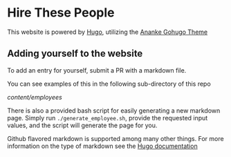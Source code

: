 # Hire These People
This website is powered by [Hugo](https://gohugo.io/), utilizing the [Ananke Gohugo Theme](https://themes.gohugo.io/gohugo-theme-ananke/)

## Adding yourself to the website
To add an entry for yourself, submit a PR with a markdown file.

You can see examples of this in the following sub-directory of this repo

*content/employees*

There is also a provided bash script for easily generating a new markdown page. Simply run `./generate_employee.sh`, provide the requested input values, and the script will generate the page for you.

Github flavored markdown is supported among many other things. For more information on the type of markdown see the [Hugo documentation](https://gohugo.io/content-management/formats/)
